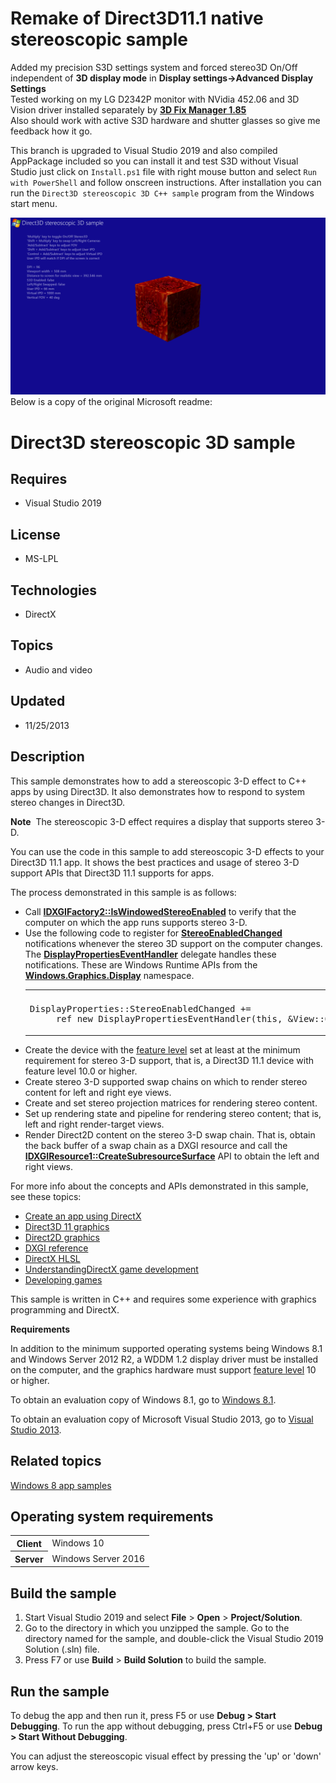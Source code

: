 # Remake of Direct3D11.1 native stereoscopic sample
Added my precision S3D settings system and forced stereo3D On/Off independent of <b>3D display mode</b> in <b>Display settings->Advanced Display Settings</b>  
Tested working on my LG D2342P monitor with NVidia 452.06 and 3D Vision driver installed separately by <a href="https://helixmod.blogspot.com/2017/05/3d-fix-manager.html"><b>3D Fix Manager 1.85</b></a>  
Also should work with active S3D hardware and shutter glasses so give me feedback how it go.

This branch is upgraded to Visual Studio 2019 and also compiled AppPackage included so you can install it and test S3D without Visual Studio just click on `Install.ps1` file with right mouse button and select `Run with PowerShell` and follow onscreen instructions.
After installation you can run the `Direct3D stereoscopic 3D C++ sample` program from the Windows start menu.

![Screenshot](https://github.com/Vital-Volkov/Remake-of-Direct3D11-native-stereoscopic-sample/blob/master/Screenshot.png)  
Below is a copy of the original Microsoft readme:
# Direct3D stereoscopic 3D sample
## Requires
- Visual Studio 2019
## License
- MS-LPL
## Technologies
- DirectX
## Topics
- Audio and video
## Updated
- 11/25/2013
## Description

<div id="mainSection">
<p>This sample demonstrates how to add a stereoscopic 3-D effect to C&#43;&#43; apps by using Direct3D. It also demonstrates how to respond to system stereo changes in Direct3D.
</p>
<p></p>
<p class="note"><b>Note</b>&nbsp;&nbsp;The stereoscopic 3-D effect requires a display that supports stereo 3-D.</p>
<p></p>
<p>You can use the code in this sample to add stereoscopic 3-D effects to your Direct3D 11.1 app. It shows the best practices and usage of stereo 3-D support APIs that Direct3D 11.1 supports for apps.</p>
<p>The process demonstrated in this sample is as follows:</p>
<ul>
<li>Call <a href="http://msdn.microsoft.com/library/windows/apps/hh404561"><b>IDXGIFactory2::IsWindowedStereoEnabled</b></a> to verify that the computer on which the app runs supports stereo 3-D.
</li><li>Use the following code to register for <a href="http://msdn.microsoft.com/library/windows/apps/br226155">
<b>StereoEnabledChanged</b></a> notifications whenever the stereo 3D support on the computer changes. The
<a href="http://msdn.microsoft.com/library/windows/apps/br226144"><b>DisplayPropertiesEventHandler</b></a> delegate handles these notifications. These are Windows Runtime APIs from the
<a href="http://msdn.microsoft.com/library/windows/apps/br226166"><b>Windows.Graphics.Display</b></a> namespace.
<div class="code"><span>
<table>
<tbody>
<tr>
<th></th>
</tr>
<tr>
<td>
<pre>
DisplayProperties::StereoEnabledChanged &#43;=
     ref new DisplayPropertiesEventHandler(this, &amp;View::OnStereoEnableChanged);</pre>
</td>
</tr>
</tbody>
</table>
</span></div>
</li><li>Create the device with the <a href="direct3d11.overviews_direct3d_11_devices_downlevel_intro#Overview">
feature level</a> set at least at the minimum requirement for stereo 3-D support, that is, a Direct3D 11.1 device with feature level 10.0 or higher.
</li><li>Create stereo 3-D supported swap chains on which to render stereo content for left and right eye views.
</li><li>Create and set stereo projection matrices for rendering stereo content. </li><li>Set up rendering state and pipeline for rendering stereo content; that is, left and right render-target views.
</li><li>Render Direct2D content on the stereo 3-D swap chain. That is, obtain the back buffer of a swap chain as a DXGI resource and call the
<a href="http://msdn.microsoft.com/library/windows/apps/hh404627"><b>IDXGIResource1::CreateSubresourceSurface</b></a> API to obtain the left and right views.
</li></ul>
<p>For more info about the concepts and APIs demonstrated in this sample, see these topics:</p>
<ul>
<li><a href="http://msdn.microsoft.com/library/windows/apps/br229580">Create an app using DirectX</a>
</li><li><a href="http://msdn.microsoft.com/library/windows/apps/ff476080">Direct3D 11 graphics</a>
</li><li><a href="http://msdn.microsoft.com/library/windows/apps/dd370987">Direct2D graphics</a>
</li><li><a href="http://msdn.microsoft.com/library/windows/apps/bb205169">DXGI reference</a>
</li><li><a href="http://msdn.microsoft.com/library/windows/apps/bb509561">DirectX HLSL</a>
</li><li><a href="http://msdn.microsoft.com/library/windows/apps/hh780567">UnderstandingDirectX game development</a>
</li><li><a href="http://msdn.microsoft.com/library/windows/apps/hh452744">Developing games</a>
</li></ul>
<p></p>
<p>This sample is written in C&#43;&#43; and requires some experience with graphics programming and DirectX.</p>
<p><b>Requirements</b></p>
<p>In addition to the minimum supported operating systems being Windows&nbsp;8.1 and Windows Server&nbsp;2012&nbsp;R2, a WDDM 1.2 display driver must be installed on the computer, and the graphics hardware must support
<a href="direct3d11.overviews_direct3d_11_devices_downlevel_intro#Overview">feature level</a> 10 or higher.</p>
<p>To obtain an evaluation copy of Windows&nbsp;8.1, go to <a href="http://go.microsoft.com/fwlink/p/?linkid=301696">
Windows&nbsp;8.1</a>.</p>
<p>To obtain an evaluation copy of Microsoft Visual Studio&nbsp;2013, go to <a href="http://go.microsoft.com/fwlink/p/?linkid=301697">
Visual Studio&nbsp;2013</a>.</p>
<h2><a id="related_topics"></a>Related topics</h2>
<dl><dt><a href="http://go.microsoft.com/fwlink/p/?LinkID=227694">Windows 8 app samples</a>
</dt></dl>
<h2>Operating system requirements</h2>
<table>
<tbody>
<tr>
<th>Client</th>
<td><dt>Windows&nbsp;10 </dt></td>
</tr>
<tr>
<th>Server</th>
<td><dt>Windows Server&nbsp;2016 </dt></td>
</tr>
</tbody>
</table>
<h2>Build the sample</h2>
<ol>
<li>Start Visual Studio&nbsp;2019 and select <b>File</b> &gt; <b>Open</b> &gt; <b>Project/Solution</b>.
</li><li>Go to the directory in which you unzipped the sample. Go to the directory named for the sample, and double-click the Visual Studio&nbsp;2019 Solution (.sln) file.
</li><li>Press F7 or use <b>Build</b> &gt; <b>Build Solution</b> to build the sample. </li></ol>
<h2>Run the sample</h2>
<p>To debug the app and then run it, press F5 or use <b>Debug &gt; Start Debugging</b>. To run the app without debugging, press Ctrl&#43;F5 or use
<b>Debug &gt; Start Without Debugging</b>.</p>
<p>You can adjust the stereoscopic visual effect by pressing the 'up' or 'down' arrow keys.</p>
</div>

